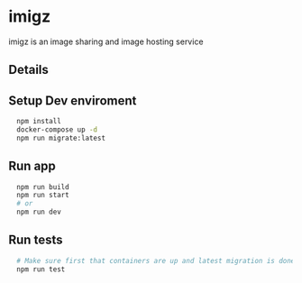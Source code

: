 # imigz
   imigz is an image sharing and image hosting service
  
## Details
  

## Setup Dev enviroment
```bash
  npm install
  docker-compose up -d
  npm run migrate:latest
```
## Run app 
```bash
  npm run build
  npm run start
  # or
  npm run dev
```
## Run tests

```bash
  # Make sure first that containers are up and latest migration is done
  npm run test
```
